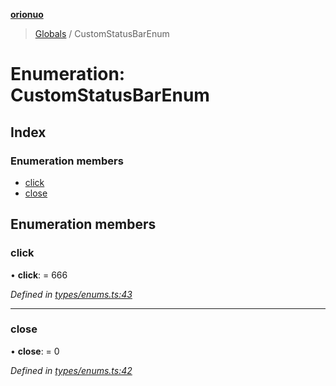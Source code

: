 **[orionuo](../README.md)**

> [Globals](../globals.md) / CustomStatusBarEnum

# Enumeration: CustomStatusBarEnum

## Index

### Enumeration members

* [click](customstatusbarenum.md#click)
* [close](customstatusbarenum.md#close)

## Enumeration members

### click

•  **click**:  = 666

*Defined in [types/enums.ts:43](https://github.com/msviha/orionuo/blob/253f44f/src/types/enums.ts#L43)*

___

### close

•  **close**:  = 0

*Defined in [types/enums.ts:42](https://github.com/msviha/orionuo/blob/253f44f/src/types/enums.ts#L42)*
